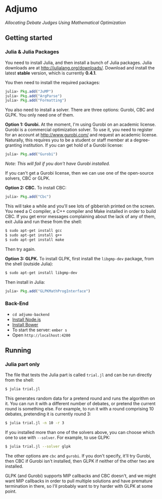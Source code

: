 # Adjumo
*Allocating Debate Judges Using Mathematical Optimization*

## Getting started

### Julia & Julia Packages

You need to install Julia, and then install a bunch of Julia packages. Julia downloads are at http://julialang.org/downloads/.
Download and install the latest **stable** version, which is currently **0.4.1**.

You then need to install the required packages:
``` julia
julia> Pkg.add("JuMP")
julia> Pkg.add("ArgParse")
julia> Pkg.add("Formatting")
```

You also need to install a solver. There are three options: Gurobi, CBC and GLPK. You only need one of them.

**Option 1: Gurobi.** At the moment, I'm using Gurobi on an academic license. Gurobi is a commercial optimization solver.
To use it, you need to register for an account at http://www.gurobi.com/ and request an academic
license. Naturally, this requires you to be a student or staff member at a degree-granting institution.
If you can get hold of a Gurobi license:
``` julia
julia> Pkg.add("Gurobi")
```
*Note: This will fail if you don't have Gurobi installed.*

If you can't get a Gurobi license, then we can use one of the open-source solvers, CBC or GLPK.

**Option 2: CBC.** To install CBC:
``` julia
julia> Pkg.add("Cbc")
```

This will take a while and you'll see lots of gibberish printed on the screen. You need a C compiler, a C++ compiler and Make installed in order to build CBC. If you get error messages complaining about the lack of any of them, exit Julia and run these from the shell:
``` bash
$ sudo apt-get install gcc
$ sudo apt-get install g++
$ sudo apt-get install make
```

Then try again.

**Option 3: GLPK.** To install GLPK, first install the `libgmp-dev` package, from the shell (outside Julia):
``` bash
$ sudo apt-get install libgmp-dev
```

Then install in Julia:
``` julia
julia> Pkg.add("GLPKMathProgInterface")
```

### Back-End

- ```cd adjumo-backend```
- [Install Node.js](https://nodejs.org/en/)
- [Install Bower](http://bower.io)
- To start the server: ```ember s```
- Open ```http://localhost:4200```

## Running

### Julia part only

The file that tests the Julia part is called `trial.jl` and can be run directly from the shell:
``` bash
$ julia trial.jl
```

This generates random data for a pretend round and runs the algorithm on it. You can run it with a different number of debates, or pretend the current round is something else. For example, to run it with a round comprising 10 debates, pretending it is currently round 3:
``` bash
$ julia trial.jl -n 10 -r 3
```

If you installed more than one of the solvers above, you can choose which one to use with `--solver`. For example, to use GLPK:
``` bash
$ julia trial.jl --solver glpk
```
The other options are `cbc` and `gurobi`. If you don't specify, it'll try Gurobi, then CBC if Gurobi isn't installed, then GLPK if neither of the other two are installed.

GLPK (and Gurobi) supports MIP callbacks and CBC doesn't, and we might want MIP callbacks
in order to pull multiple solutions and have premature termination in there, so I'll probably want
to try harder with GLPK at some point.
